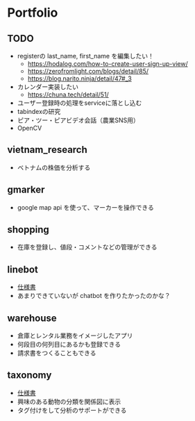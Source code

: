 # Portfolio
## TODO
- registerの last_name, first_name を編集したい！
  - https://hodalog.com/how-to-create-user-sign-up-view/
  - https://zerofromlight.com/blogs/detail/85/
  - https://blog.narito.ninja/detail/47#_3
- カレンダー実装したい
  - https://chuna.tech/detail/51/
- ユーザー登録時の処理をserviceに落とし込む
- tabindexの研究
- ピア・ツー・ピアビデオ会話（農業SNS用）
- OpenCV

## vietnam_research
- ベトナムの株価を分析する

## gmarker
- google map api を使って、マーカーを操作できる

## shopping
- 在庫を登録し、値段・コメントなどの管理ができる

## linebot
- [仕様書](docs/linebot/specification.md)
- あまりできていないが chatbot を作りたかったのかな？

## warehouse
- 倉庫とレンタル業務をイメージしたアプリ
- 何段目の何列目にあるかも登録できる
- 請求書をつくることもできる

## taxonomy
- [仕様書](docs/taxonomy/specification.md)
- 興味のある動物の分類を関係図に表示
- タグ付けをして分析のサポートができる
